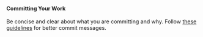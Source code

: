 #### Committing Your Work

Be concise and clear about what you are committing and why. Follow [these guidelines](http://robots.thoughtbot.com/post/48933156625/5-useful-tips-for-a-better-commit-message) for better commit messages.
